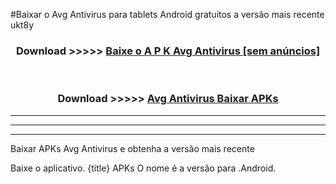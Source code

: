 #Baixar o Avg Antivirus   para tablets Android gratuitos a versão mais recente ukt8y


<div align="center">
<h3>Download >>>>> <a href="https://pt-web.web.app/?pt= Avg Antivirus ">Baixe o A P K Avg Antivirus  [sem anúncios]</a></h3><br>

<h3>Download >>>>> <a href="https://pt-web.web.app/?pt= Avg Antivirus ">Avg Antivirus  Baixar APKs</a></h3>
</div>

----------------------------------------------------------

----------------------------------------------------------

----------------------------------------------------------

Baixar APKs Avg Antivirus  e obtenha a versão mais recente

Baixe o aplicativo. {title} APKs O nome é a versão para .Android.


